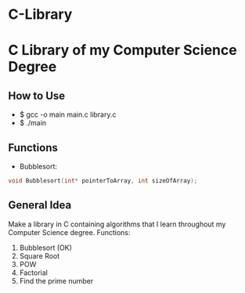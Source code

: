 # C-Library

# C Library of my Computer Science Degree

## How to Use
- $ gcc -o main main.c library.c
- $ ./main

## Functions
- Bubblesort:
```c
void Bubblesort(int* pointerToArray, int sizeOfArray);
```

## General Idea
Make a library in C containing algorithms that I learn throughout my Computer Science degree.
Functions:
1. Bubblesort (OK)
2. Square Root
3. POW
4. Factorial
5. Find the prime number
